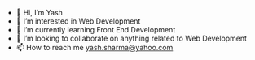 - 👋 Hi, I’m Yash
- 👀 I’m interested in Web Development
- 🌱 I’m currently learning Front End Development
- 💞️ I’m looking to collaborate on anything related to Web Development
- 📫 How to reach me yash.sharma@yahoo.com
<!---
Yash0605/Yash0605 is a ✨ special ✨ repository because its `README.md` (this file) appears on your GitHub profile.
You can click the Preview link to take a look at your changes.
--->
